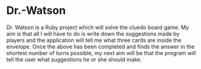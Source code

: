# Dr.-Watson
Dr. Watson is a Ruby project which will solve the cluedo board game. My aim is that all I will have to do is write down the suggestions made by players and the application will tell me what three cards are inside the envelope.
Once the above has been completed and finds the answer in the shortest number of turns possible, my next aim will be that the program will tell the user what suggestions he or she should make.
